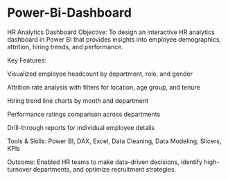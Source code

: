 # Power-Bi-Dashboard
HR Analytics Dashboard
Objective:
To design an interactive HR analytics dashboard in Power BI that provides insights into employee demographics, attrition, hiring trends, and performance.

Key Features:

Visualized employee headcount by department, role, and gender

Attrition rate analysis with filters for location, age group, and tenure

Hiring trend line charts by month and department

Performance ratings comparison across departments

Drill-through reports for individual employee details

Tools & Skills:
Power BI, DAX, Excel, Data Cleaning, Data Modeling, Slicers, KPIs

Outcome:
Enabled HR teams to make data-driven decisions, identify high-turnover departments, and optimize recruitment strategies.
